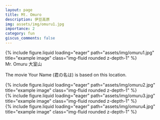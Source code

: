 ```yaml
---
layout: page
title: Mt. Omuro
description: 伊豆高原
img: assets/img/omuru1.jpg
importance: 2
category: fun
giscus_comments: false
---
```

<div class="row">
    <div class="col-sm mt-3 mt-md-0">
        {% include figure.liquid loading="eager" path="assets/img/omuru1.jpg" title="example image" class="img-fluid rounded z-depth-1" %}
    </div>
</div>
<div class="caption">
    Mr. Omuru 大室山
</div>

The movie Your Name (君の名は) is based on this location.

<div class="row">
    <div class="col-sm mt-3 mt-md-0">
        {% include figure.liquid loading="eager" path="assets/img/omuru2.jpg" title="example image" class="img-fluid rounded z-depth-1" %}
    </div>
</div>

<div class="row">
    <div class="col-sm mt-3 mt-md-0">
        {% include figure.liquid loading="eager" path="assets/img/omuru3.jpg" title="example image" class="img-fluid rounded z-depth-1" %}
    </div>
</div>

<div class="row">
    <div class="col-sm mt-3 mt-md-0">
        {% include figure.liquid loading="eager" path="assets/img/omuru4.jpg" title="example image" class="img-fluid rounded z-depth-1" %}
    </div>
</div>
